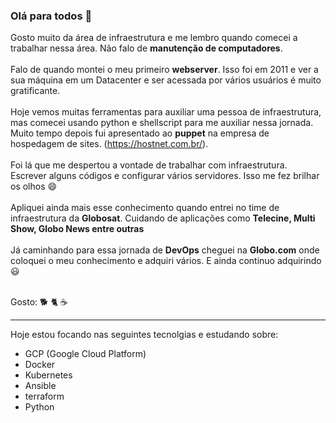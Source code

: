 ### Olá para todos 👋

Gosto muito da área de infraestrutura e me lembro quando comecei a trabalhar nessa área. Não falo de **manutenção de computadores**. <br><br>
Falo de quando montei o meu primeiro **webserver**. Isso foi em 2011 e ver a sua máquina em um Datacenter e ser acessada por vários usuários é muito gratificante.<br><br>
Hoje vemos muitas ferramentas para auxiliar uma pessoa de infraestrutura, mas comecei usando python e shellscript para me auxiliar nessa jornada.<br>
Muito tempo depois fui apresentado ao **puppet** na empresa de hospedagem de sites. (https://hostnet.com.br/).<br>
<br>Foi lá que me despertou a vontade de trabalhar com infraestrutura. Escrever alguns códigos e configurar vários servidores. Isso me fez brilhar os olhos 😄 <br><br>
Apliquei ainda mais esse conhecimento quando entrei no time de infraestrutura da **Globosat**. Cuidando de aplicações como **Telecine, Multi Show, Globo News entre outras** <br><br>
Já caminhando para essa jornada de **DevOps** cheguei na **Globo.com** onde coloquei o meu conhecimento e adquiri vários. E ainda continuo adquirindo 😃<br><br>

Gosto: :dog2: :cat2: :coffee:

---
Hoje estou focando nas seguintes tecnolgias e estudando sobre:
   - GCP (Google Cloud Platform)
   - Docker
   - Kubernetes
   - Ansible
   - terraform
   - Python
<!--
**leobarros/leobarros** is a ✨ _special_ ✨ repository because its `README.md` (this file) appears on your GitHub profile.

Here are some ideas to get you started:

- 🔭 I’m currently working on ...
- 🌱 I’m currently learning ...
- 👯 I’m looking to collaborate on ...
- 🤔 I’m looking for help with ...
- 💬 Ask me about ...
- 📫 How to reach me: ...
- 😄 Pronouns: ...
- ⚡ Fun fact: ...
-->
